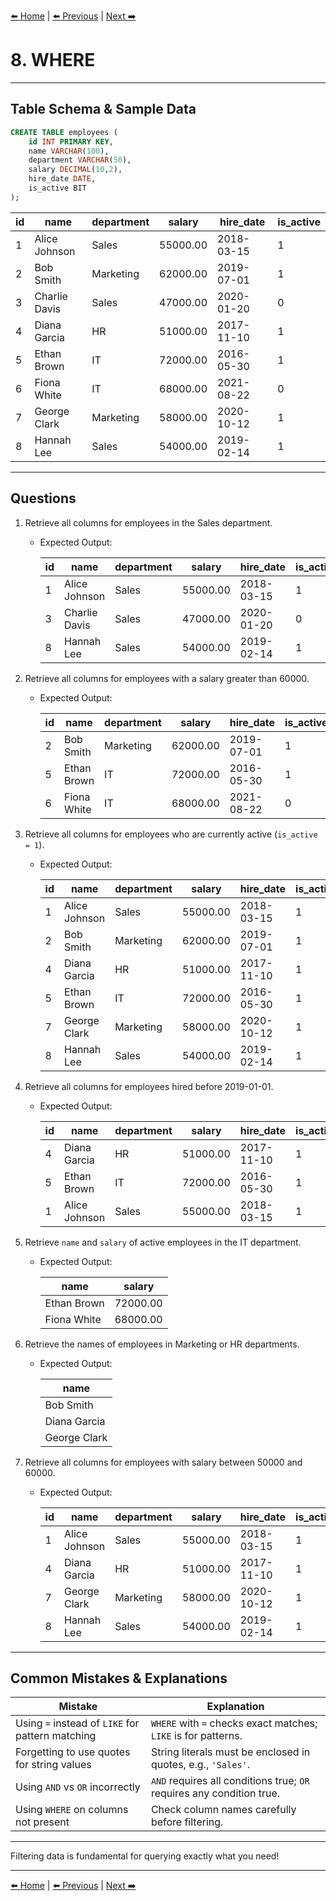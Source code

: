 
[⬅️ Home](README.md) | [⬅️ Previous](07-aliases.md) | [Next ➡️](09-group-by.md)

# 8. WHERE

---

## Table Schema & Sample Data

```sql
CREATE TABLE employees (
    id INT PRIMARY KEY,
    name VARCHAR(100),
    department VARCHAR(50),
    salary DECIMAL(10,2),
    hire_date DATE,
    is_active BIT
);
```

| id | name          | department | salary   | hire\_date | is\_active |
| -- | ------------- | ---------- | -------- | ---------- | ---------- |
| 1  | Alice Johnson | Sales      | 55000.00 | 2018-03-15 | 1       |
| 2  | Bob Smith     | Marketing  | 62000.00 | 2019-07-01 | 1       |
| 3  | Charlie Davis | Sales      | 47000.00 | 2020-01-20 | 0      |
| 4  | Diana Garcia  | HR         | 51000.00 | 2017-11-10 | 1       |
| 5  | Ethan Brown   | IT         | 72000.00 | 2016-05-30 | 1       |
| 6  | Fiona White   | IT         | 68000.00 | 2021-08-22 | 0      |
| 7  | George Clark  | Marketing  | 58000.00 | 2020-10-12 | 1       |
| 8  | Hannah Lee    | Sales      | 54000.00 | 2019-02-14 | 1       |

---

## Questions

1. Retrieve all columns for employees in the Sales department.

   * Expected Output:

     | id | name          | department | salary   | hire\_date | is\_active |
     | -- | ------------- | ---------- | -------- | ---------- | ---------- |
     | 1  | Alice Johnson | Sales      | 55000.00 | 2018-03-15 | 1       |
     | 3  | Charlie Davis | Sales      | 47000.00 | 2020-01-20 | 0      |
     | 8  | Hannah Lee    | Sales      | 54000.00 | 2019-02-14 | 1       |

2. Retrieve all columns for employees with a salary greater than 60000.

   * Expected Output:

     | id | name        | department | salary   | hire\_date | is\_active |
     | -- | ----------- | ---------- | -------- | ---------- | ---------- |
     | 2  | Bob Smith   | Marketing  | 62000.00 | 2019-07-01 | 1       |
     | 5  | Ethan Brown | IT         | 72000.00 | 2016-05-30 | 1       |
     | 6  | Fiona White | IT         | 68000.00 | 2021-08-22 | 0      |

3. Retrieve all columns for employees who are currently active (`is_active = 1`).

   * Expected Output:

     | id | name          | department | salary   | hire\_date | is\_active |
     | -- | ------------- | ---------- | -------- | ---------- | ---------- |
     | 1  | Alice Johnson | Sales      | 55000.00 | 2018-03-15 | 1       |
     | 2  | Bob Smith     | Marketing  | 62000.00 | 2019-07-01 | 1       |
     | 4  | Diana Garcia  | HR         | 51000.00 | 2017-11-10 | 1       |
     | 5  | Ethan Brown   | IT         | 72000.00 | 2016-05-30 | 1       |
     | 7  | George Clark  | Marketing  | 58000.00 | 2020-10-12 | 1       |
     | 8  | Hannah Lee    | Sales      | 54000.00 | 2019-02-14 | 1       |

4. Retrieve all columns for employees hired before 2019-01-01.

   * Expected Output:

     | id | name          | department | salary   | hire\_date | is\_active |
     | -- | ------------- | ---------- | -------- | ---------- | ---------- |
     | 4  | Diana Garcia  | HR         | 51000.00 | 2017-11-10 | 1       |
     | 5  | Ethan Brown   | IT         | 72000.00 | 2016-05-30 | 1       |
     | 1  | Alice Johnson | Sales      | 55000.00 | 2018-03-15 | 1       |

5. Retrieve `name` and `salary` of active employees in the IT department.

   * Expected Output:

     | name        | salary   |
     | ----------- | -------- |
     | Ethan Brown | 72000.00 |
     | Fiona White | 68000.00 |

6. Retrieve the names of employees in Marketing or HR departments.

   * Expected Output:

     | name         |
     | ------------ |
     | Bob Smith    |
     | Diana Garcia |
     | George Clark |

7. Retrieve all columns for employees with salary between 50000 and 60000.

   * Expected Output:

     | id | name          | department | salary   | hire\_date | is\_active |
     | -- | ------------- | ---------- | -------- | ---------- | ---------- |
     | 1  | Alice Johnson | Sales      | 55000.00 | 2018-03-15 | 1       |
     | 4  | Diana Garcia  | HR         | 51000.00 | 2017-11-10 | 1       |
     | 7  | George Clark  | Marketing  | 58000.00 | 2020-10-12 | 1       |
     | 8  | Hannah Lee    | Sales      | 54000.00 | 2019-02-14 | 1       |

---

## Common Mistakes & Explanations

| Mistake                                          | Explanation                                                           |
| ------------------------------------------------ | --------------------------------------------------------------------- |
| Using `=` instead of `LIKE` for pattern matching | `WHERE` with `=` checks exact matches; `LIKE` is for patterns.        |
| Forgetting to use quotes for string values       | String literals must be enclosed in quotes, e.g., `'Sales'`.          |
| Using `AND` vs `OR` incorrectly                  | `AND` requires all conditions true; `OR` requires any condition true. |
| Using `WHERE` on columns not present             | Check column names carefully before filtering.                        |

---

Filtering data is fundamental for querying exactly what you need!

---

[⬅️ Home](README.md) | [⬅️ Previous](07-aliases.md) | [Next ➡️](09-group-by.md)

